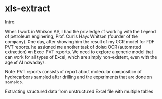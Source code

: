 # xls-extract

Intro:

When I work in Whitson AS, I had the priviledge of working with the Legend of petroleum enginering, Prof. Curtis Hays Whitson (founder of the company). One day, after showing him the result of my OCR model for PDF PVT reports, he assigned me another task of doing OCR (automated extraction) on Excel PVT reports. We need to explore a generic model that can work for all types of Excel, which are simply non-existent, even with the age of AI nowadays. 

Note: PVT reports consists of report about molecular composition of hydrocarbons sampled after drilling and the experiments that are done on samples. 

Extracting structured data from unstructured Excel file with multiple tables
